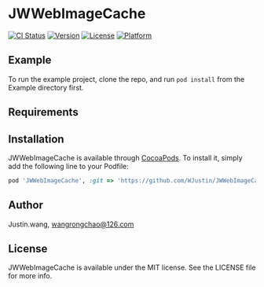 # JWWebImageCache

[![CI Status](https://img.shields.io/travis/Justin.wang/JWWebImageCache.svg?style=flat)](https://travis-ci.org/Justin.wang/JWWebImageCache)
[![Version](https://img.shields.io/cocoapods/v/JWWebImageCache.svg?style=flat)](https://cocoapods.org/pods/JWWebImageCache)
[![License](https://img.shields.io/cocoapods/l/JWWebImageCache.svg?style=flat)](https://cocoapods.org/pods/JWWebImageCache)
[![Platform](https://img.shields.io/cocoapods/p/JWWebImageCache.svg?style=flat)](https://cocoapods.org/pods/JWWebImageCache)

## Example

To run the example project, clone the repo, and run `pod install` from the Example directory first.

## Requirements

## Installation

JWWebImageCache is available through [CocoaPods](https://cocoapods.org). To install
it, simply add the following line to your Podfile:

```ruby
pod 'JWWebImageCache', :git => 'https://github.com/WJustin/JWWebImageCache.git'
```

## Author

Justin.wang, wangrongchao@126.com

## License

JWWebImageCache is available under the MIT license. See the LICENSE file for more info.

